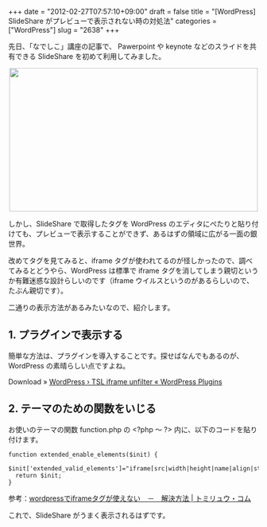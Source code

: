 +++
date = "2012-02-27T07:57:10+09:00"
draft = false
title = "[WordPress] SlideShare がプレビューで表示されない時の対処法"
categories = ["WordPress"]
slug = "2638"
+++

先日、「なでしこ」講座の記事で、 Pawerpoint や keynote などのスライドを共有できる SlideShare を初めて利用してみました。

<img style="display:block; margin-left:auto; margin-right:auto;" src="/images/2012/02/2638_1.png" border="0" width="500" height="288" />

しかし、SlideShare で取得したタグを WordPress のエディタにぺたりと貼り付けても、プレビューで表示することができず、あるはずの領域に広がる一面の銀世界。

改めてタグを見てみると、iframe タグが使われてるのが怪しかったので、調べてみるとどうやら、WordPress は標準で iframe タグを消してしまう親切というか有難迷惑な設計らしいのです（iframe ウイルスというのがあるらしいので、たぶん親切です）。

二通りの表示方法があるみたいなので、紹介します。

<h2>1. プラグインで表示する</h2>

簡単な方法は、プラグインを導入することです。探せばなんでもあるのが、WordPress の素晴らしい点ですよね。

Download » <a href="http://wordpress.org/extend/plugins/tsl-iframe-unfilter/" target="_blank">WordPress › TSL iframe unfilter « WordPress Plugins</a>

<h2>2. テーマのための関数をいじる</h2>

お使いのテーマの関数 function.php の &lt;?php 〜 ?&gt; 内に、以下のコードを貼り付けます。

<pre><code>function extended_enable_elements($init) {
  $init['extended_valid_elements']=&quot;iframe[src|width|height|name|align|style|scrolling|marginwidth|marginheight|frameborder]&quot;;
  return $init;
}</code></pre>

参考：<a href="http://www.tomiryu.com/wordpress/wordpress%E3%81%A7iframe%E3%82%BF%E3%82%B0%E3%81%8C%E4%BD%BF%E3%81%88%E3%81%AA%E3%81%84%E3%80%80%EF%BC%8D%E3%80%80%E8%A7%A3%E6%B1%BA%E7%AD%96/" target="_blank">wordpressでiframeタグが使えない　－　解決方法 | トミリュウ・コム</a>

これで、SlideShare がうまく表示されるはずです。

